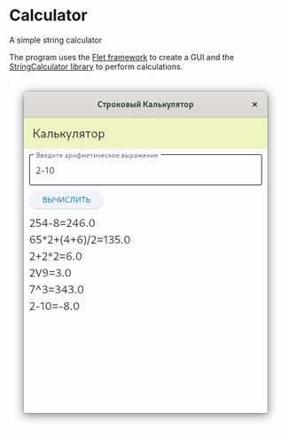 # Calculator
A simple string calculator

The program uses the [Flet framework](https://flet.dev/) to create a GUI and the [StringCalculator library](https://pypi.org/project/StringCalculator/#description) to perform calculations.

![screenshot.png](/screenshot.png)
